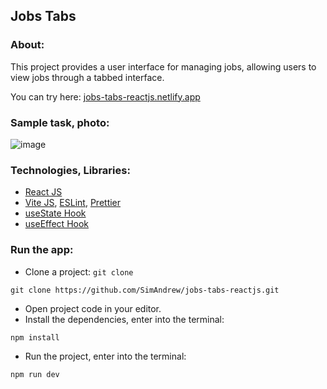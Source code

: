## Jobs Tabs

### About: 
This project provides a user interface for managing jobs, allowing users to view jobs through a tabbed interface.

You can try here: [jobs-tabs-reactjs.netlify.app](https://jobs-tabs-reactjs.netlify.app)

### Sample task, photo:

![image](https://github.com/user-attachments/assets/7a2ca659-9980-4921-8070-c1463bbb9fbc)

### Technologies, Libraries:

- [React JS](https://react.dev/)
- [Vite JS](https://vitejs.dev/), [ESLint](https://eslint.org/), [Prettier](https://prettier.io/)
- [useState Hook](https://react.dev/reference/react/useState)
- [useEffect Hook](https://react.dev/reference/react/useEffect)

### Run the app:

- Clone a project: `git clone`

```
git clone https://github.com/SimAndrew/jobs-tabs-reactjs.git
```

- Open project code in your editor.
- Install the dependencies, enter into the terminal:

```
npm install
```

- Run the project, enter into the terminal:

```
npm run dev
```
